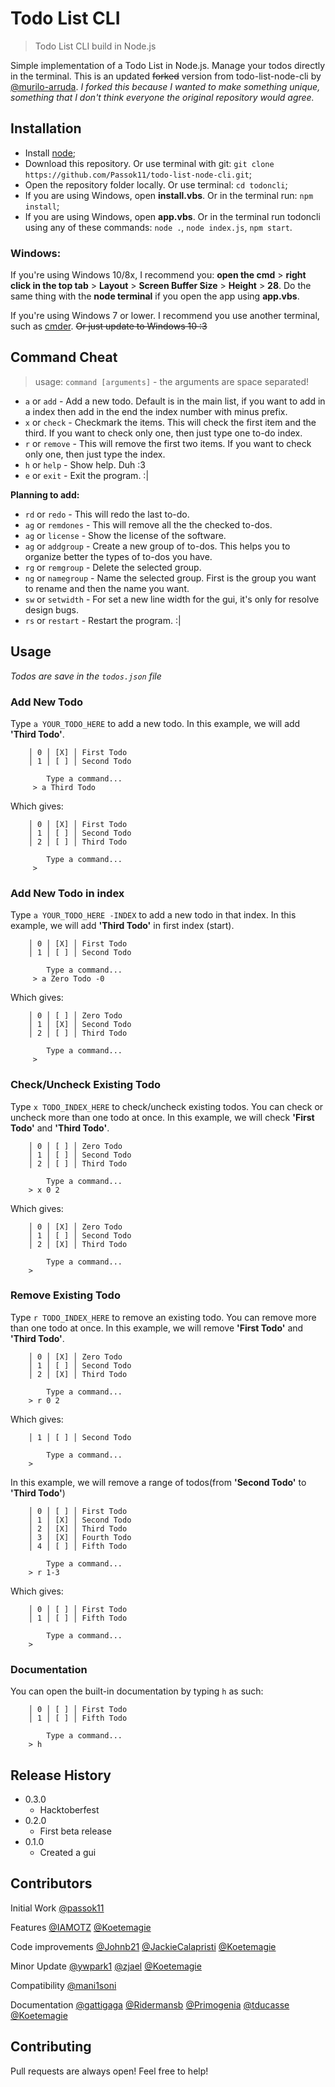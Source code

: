 # Todo List CLI
> Todo List CLI build in Node.js

Simple implementation of a Todo List in Node.js. Manage your todos directly in the terminal. This is an updated ~~forked~~ version from todo-list-node-cli by [@murilo-arruda](https://github.com/murilo-arruda). *I forked this because I wanted to make something unique, something that I don't think everyone the original repository would agree.*

## Installation

- Install [node](https://nodejs.org/);
- Download this repository. Or use terminal with git: `git clone https://github.com/Passok11/todo-list-node-cli.git`;
- Open the repository folder locally. Or use terminal: `cd todoncli`;
- If you are using Windows, open **install.vbs**. Or in the terminal run: `npm install`;
- If you are using Windows, open **app.vbs**. Or in the terminal run todoncli using any of these commands: `node .`, `node index.js`, `npm start`.

### Windows:

If you're using Windows 10/8x, I recommend you: **open the cmd** > **right click in the top tab** > **Layout** > **Screen Buffer Size** > **Height** > **28**.
Do the same thing with the **node terminal** if you open the app using **app.vbs**.

If you're using Windows 7 or lower. I recommend you use another terminal, such as [cmder](http://cmder.net/). ~~Or just update to Windows 10 :3~~

## Command Cheat

> usage: `command [arguments]` - the arguments are space separated!

* `a` or `add` - Add a new todo. Default is in the main list, if you want to add in a index then add in the end the index number with minus prefix.
* `x` or `check` - Checkmark the items. This will check the first item and the third. If you want to check only one, then just type one to-do index.
* `r` or `remove` - This will remove the first two items. If you want to check only one, then just type the index.
* `h` or `help` - Show help. Duh :3
* `e` or `exit` - Exit the program. :|

**Planning to add:**
* `rd` or `redo` - This will redo the last to-do.
* `ag` or `remdones` - This will remove all the the checked to-dos.
* `ag` or `license` - Show the license of the software.
* `ag` or `addgroup` - Create a new group of to-dos. This helps you to organize better the types of to-dos you have.
* `rg` or `remgroup` - Delete the selected group.
* `ng` or `namegroup` - Name the selected group. First is the group you want to rename and then the name you want.
* `sw` or `setwidth` - For set a new line width for the gui, it's only for resolve design bugs.
* `rs` or `restart` - Restart the program. :|

## Usage

*Todos are save in the `todos.json` file*

### Add New Todo

Type `a YOUR_TODO_HERE` to add a new todo. In this example, we will add **'Third Todo'**.

```
    │ 0 │ [X] │ First Todo
    │ 1 │ [ ] │ Second Todo

        Type a command...
     > a Third Todo
```

Which gives:

```
    │ 0 │ [X] │ First Todo
    │ 1 │ [ ] │ Second Todo
    │ 2 │ [ ] │ Third Todo

        Type a command...
     >
```

### Add New Todo in index

Type `a YOUR_TODO_HERE -INDEX` to add a new todo in that index. In this example, we will add **'Third Todo'** in first index (start).

```
    │ 0 │ [X] │ First Todo
    │ 1 │ [ ] │ Second Todo

        Type a command...
     > a Zero Todo -0
```

Which gives:

```
    │ 0 │ [ ] │ Zero Todo
    │ 1 │ [X] │ Second Todo
    │ 2 │ [ ] │ Third Todo

        Type a command...
     >
```

### Check/Uncheck Existing Todo

Type `x TODO_INDEX_HERE` to check/uncheck existing todos. You can check or uncheck more than one todo at once. In this example, we will check **'First Todo'** and **'Third Todo'**.

```
    │ 0 │ [ ] │ Zero Todo
    │ 1 │ [ ] │ Second Todo
    │ 2 │ [ ] │ Third Todo

        Type a command...
    > x 0 2
```

Which gives:

```
    │ 0 │ [X] │ Zero Todo
    │ 1 │ [ ] │ Second Todo
    │ 2 │ [X] │ Third Todo

        Type a command...
    >
```

### Remove Existing Todo

Type `r TODO_INDEX_HERE` to remove an existing todo. You can remove more than one todo at once. In this example, we will remove **'First Todo'** and **'Third Todo'**.

```
    │ 0 │ [X] │ Zero Todo
    │ 1 │ [ ] │ Second Todo
    │ 2 │ [X] │ Third Todo

        Type a command...
    > r 0 2
```

Which gives:

```
    │ 1 │ [ ] │ Second Todo

        Type a command...
    >
```

In this example, we will remove a range of todos(from **'Second Todo'** to **'Third Todo'**)
```
    │ 0 │ [ ] │ First Todo
    │ 1 │ [X] │ Second Todo
    │ 2 │ [X] │ Third Todo
    │ 3 │ [X] │ Fourth Todo
    │ 4 │ [ ] │ Fifth Todo

        Type a command...
    > r 1-3
```

Which gives:

```
    │ 0 │ [ ] │ First Todo
    │ 1 │ [ ] │ Fifth Todo

        Type a command...
    >
```

### Documentation

You can open the built-in documentation by typing `h` as such:

```
    │ 0 │ [ ] │ First Todo
    │ 1 │ [ ] │ Fifth Todo

        Type a command...
    > h
```

## Release History
* 0.3.0
    * Hacktoberfest
* 0.2.0
    * First beta release
* 0.1.0
    * Created a gui

## Contributors

Initial Work
[@passok11](https://twitter.com/passocabr)

Features
[@IAMOTZ](https://github.com/IAMOTZ)
[@Koetemagie](https://github.com/Koetemagie)

Code improvements
[@Johnb21](https://github.com/Johnb21)
[@JackieCalapristi](https://github.com/JackieCalapristi)
[@Koetemagie](https://github.com/Koetemagie)

Minor Update
[@ywpark1](https://github.com/ywpark1)
[@zjael](https://github.com/zjael)
[@Koetemagie](https://github.com/Koetemagie)

Compatibility
[@mani1soni](https://github.com/mani1soni)

Documentation
[@gattigaga](https://github.com/gattigaga)
[@Ridermansb](https://github.com/Ridermansb)
[@Primogenia](https://github.com/Primogenia)
[@tducasse](https://github.com/tducasse)
[@Koetemagie](https://github.com/Koetemagie)

## Contributing

Pull requests are always open! Feel free to help!